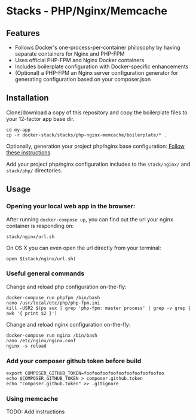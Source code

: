 Stacks - PHP/Nginx/Memcache
===================================

## Features

* Follows Docker's one-process-per-container philosophy by having separate containers for Nginx and PHP-FPM
* Uses official PHP-FPM and Nginx Docker containers
* Includes boilerplate configuration with Docker-specific enhancements
* (Optional) a PHP-FPM an Nginx server configuration generator for generating configuration based on your composer.json

## Installation

Clone/download a copy of this repository and copy the boilerplate files to your 12-factor app base dir.

    cd my-app
    cp -r docker-stack/stacks/php-nginx-memcache/boilerplate/* .

Optionally, generation your project php/nginx base configuration: [Follow these instructions](../stacks/php-nginx-memcache/server-config-generator/README.md)

Add your project php/nginx configuration includes to the `stack/nginx/` and `stack/php/` directories.

## Usage

### Opening your local web app in the browser:

After running `docker-compose up`, you can find out the url your nginx container is responding on:

    stack/nginx/url.sh

On OS X you can even open the url directly from your terminal:

    open $(stack/nginx/url.sh)

### Useful general commands

Change and reload php configuration on-the-fly:

    docker-compose run phpfpm /bin/bash
    nano /usr/local/etc/php/php-fpm.ini
    kill -USR2 $(ps aux | grep 'php-fpm: master process' | grep -v grep | awk '{ print $2 }')

Change and reload nginx configuration on-the-fly:

    docker-compose run nginx /bin/bash
    nano /etc/nginx/nginx.conf
    nginx -s reload

### Add your composer github token before build

    export COMPOSER_GITHUB_TOKEN=foofoofoofoofoofoofoofoofoofoo
    echo $COMPOSER_GITHUB_TOKEN > composer.github.token
    echo "composer.github.token" >> .gitignore

### Using memcache

TODO: Add instructions

